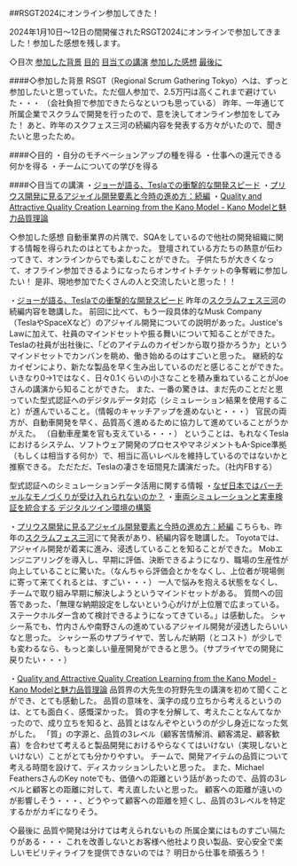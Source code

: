 ##RSGT2024にオンライン参加してきた！


2024年1月10日～12日の間開催されたRSGT2024にオンラインで参加してきました！参加した感想を残します。

◇目次
[参加した背景](#参加した背景)
[目的](#目的)
[目当ての講演](#目当ての講演)
[参加した感想](#参加した感想)
[最後に](#最後に)


<a id="参加した背景"></a>
####◇参加した背景
RSGT（Regional Scrum Gathering Tokyo）へは、ずっと参加したいと思っていた。ただ個人参加で、2.5万円は高くこれまで避けていた・・・
（会社負担で参加できたらなといつも思っている）
昨年、一年通じて所属企業でスクラムで開発を行ったので、意を決してオンライン参加をしてみた！
あと、昨年のスクフェス三河の続編内容を発表する方々がいたので、聞きたいと思ったため。

<a id="目的"></a>
####◇目的
・自分のモチベーションアップの種を得る
・仕事への還元できる何かを得る
・チームについての学びを得る

<a id="目当ての講演"></a>
####◇目当ての講演
・[ジョーが語る、Teslaでの衝撃的な開発スピード](https://confengine.com/conferences/regional-scrum-gathering-tokyo-2024/schedule/rich#session-31555-info)
・[プリウス開発に見るアジャイル開発要素と今時の進め方：続編](https://confengine.com/conferences/regional-scrum-gathering-tokyo-2024/schedule/rich#session-31531-info)
・[Quality and Attractive Quality Creation Learning from the Kano Model - Kano Modelと魅力品質理論](https://confengine.com/conferences/regional-scrum-gathering-tokyo-2024/schedule/rich#session-31554-info)

<a id="参加した感想"></a>
◇参加した感想
自動車業界の片隅で、SQAをしているので他社の開発組織に関する情報を得られたのはとてもよかった。
登壇されている方たちの熱意が伝わってきて、オンラインからでも楽しむことができた。
子供たちが大きくなって、オフライン参加できるようになったらオンサイトチケットの争奪戦に参加したい！
是非、現地参加でたくさんの人と交流したいと思った！！

・[ジョーが語る、Teslaでの衝撃的な開発スピード](https://confengine.com/conferences/regional-scrum-gathering-tokyo-2024/schedule/rich#session-31555-info)
昨年の[スクラムフェス三河](https://confengine.com/conferences/scrum-fest-mikawa-2023/schedule/rich#session-31129-info)の続編内容を聴講した。
前回に比べて、もう一段具体的なMusk Company（TeslaやSpaceXなど）のアジャイル開発についての説明があった。Justice's Lawに加えて、社員のマインドセットや振る舞いについて知ることができた。
Teslaの社員が出社後に、「どのアイテムのカイゼンから取り掛かろうか」というマインドセットでカンバンを眺め、働き始めるのはすごいと思った。
継続的なカイゼンにより、新たな製品を早く生み出しているのだと感じることができた。
いきなり0→1ではなく、日々0.1くらいの小さなことを積み重ねていることがJoeさんの講演から知ることができた。
また、一番の驚きは、まだ先のことだと思っていた型式認証へのデジタルデータ対応（シミュレーション結果を使用すること）が進んでいること。（情報のキャッチアップを進めないと・・・）
官民の両方が、自動車開発を早く、品質高く進めるために協力して進めていることがうかがえた。
（自動車産業を官も支えている・・・）
ということは、もれなくTeslaにおけるシステム、ソフトウェア開発のプロセスやマネジメントもA-Spice準拠（もしくは相当する何か）で、相当に高いレベルを維持しているのではないかと推察できる。
ただただ、Teslaの凄さを垣間見た講演だった。（社内FBする）

型式認証へのシミュレーションデータ活用に関する情報
・[なぜ日本ではバーチャルなモノづくりが受け入れられないのか？](https://monoist.itmedia.co.jp/mn/articles/1512/21/news013.html)
・[車両シミュレーションと実車検証を統合する
デジタルツイン環境の構築
](https://sumitomoelectric.com/jp/sites/japan/files/2021-07/download_documents/194-04.pdf)

・[プリウス開発に見るアジャイル開発要素と今時の進め方：続編](https://confengine.com/conferences/regional-scrum-gathering-tokyo-2024/schedule/rich#session-31531-info)
こちらも、昨年の[スクラムフェス三河](https://confengine.com/conferences/scrum-fest-mikawa-2023/schedule/rich#session-31131-info)にて発表があり、続編内容を聴講した。
Toyotaでは、アジャイル開発が着実に進み、浸透していることを知ることができた。
Mobエンジニアリングを導入し、早期に評価、決断できるようになり、職場の生産性が向上していることに驚いた。（なんちゃら評価会とかをなくし、上位者が現場側に寄って来てくれるとは、すごい・・・）
一人で悩みを抱える状態をなくし、チームで取り組み早期に解決しようというマインドセットがある。
質問への回答であった、「無理な納期設定をしないという心がけが上位層で広まっている。ステークホルダー含めて検討できるようになってきている。」は感動した。
シャシー系でも、竹内さんや南野さんの進めているアジャイル開発が浸透したらいいなと思った。
シャシー系のサプライヤで、苦しんだ納期（とコスト）が少しでも変わるなら、もっと楽しい量産開発ができると思う。（サプライヤでの開発に戻りたい・・・）

・[Quality and Attractive Quality Creation Learning from the Kano Model - Kano Modelと魅力品質理論](https://confengine.com/conferences/regional-scrum-gathering-tokyo-2024/schedule/rich#session-31554-info)
品質界の大先生の狩野先生の講演を初めて聞くことができ、とても感動した。
品質の意味を、漢字の成り立ちから考えるというのは、とても面白く、感慨深かった。
質の字を分解して、考えたことなんてなかったので、成り立ちを知ると、品質とはなんぞやというのが少し身近になった気がした。
「質」の字源と、品質の3レベル（顧客苦情解消、顧客満足、顧客歓喜）を合わせて考えると製品開発におけるやらなくてはいけない（実現しないといけない）ことがとても分かりやすい。
チームで、開発アイテムの品質について考える時間を設けて、ディスカッションしたいと思った。
また、Michael FeathersさんのKey noteでも、価値への距離という話があったので、品質の3レベルと顧客との距離に対して、考え直したいと思った。
顧客への距離が遠いのが影響しそう・・・、どうやって顧客への距離を短くし、品質の3レベルを特定するかがカギになりそう。

<a id="最後に"></a>
◇最後に
品質や開発は分けては考えられないもの
所属企業にはものすごい隔たりがある・・・
これを改善しないとお客様へ他社より良い製品、安心安全で楽しいモビリティライフを提供できないのでは？
明日から仕事を頑張ろう！
